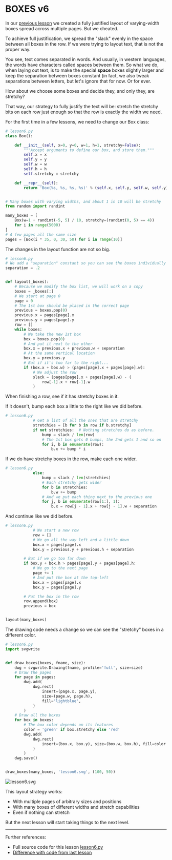 # BOXES v6

In our [previous lesson](lesson5.run.html) we created a fully justified layout of varying-width boxes spread across multiple pages. But we cheated.

To achieve full justification, we spread the "slack" evenly in the space between all boxes in the row. If we were trying to layout text, that is not the proper way.

You see, text comes separated in words. And usually, in western languages, the words have characters called spaces between them. So what we do, when laying out text, is to make the special **space** boxes slightly larger and keep the separation between boxes constant (in fact, we also tweak separations between letters, but let's ignore that for now. Or for ever.

How about we choose some boxes and decide they, and only they, are stretchy?

That way, our strategy to fully justify the text will be: stretch the stretchy bits on each row just enough so that the row is exactly the width we need.

For the first time in a few lessons, we need to change our Box class:

```python
# lesson6.py
class Box():

    def __init__(self, x=0, y=0, w=1, h=1, stretchy=False):
        """Accept arguments to define our box, and store them."""
        self.x = x
        self.y = y
        self.w = w
        self.h = h
        self.stretchy = stretchy

    def __repr__(self):
        return 'Box(%s, %s, %s, %s)' % (self.x, self.y, self.w, self.y)


# Many boxes with varying widths, and about 1 in 10 will be stretchy
from random import randint

many_boxes = [
    Box(w=1 + randint(-5, 5) / 10, stretchy=(randint(0, 5) == 4))
    for i in range(5000)
]
# A few pages all the same size
pages = [Box(i * 35, 0, 30, 50) for i in range(10)]

```

The changes in the layout function are not so big.

```python
# lesson6.py
# We add a "separation" constant so you can see the boxes individually
separation = .2


def layout(_boxes):
    # Because we modify the box list, we will work on a copy
    boxes = _boxes[:]
    # We start at page 0
    page = 0
    # The 1st box should be placed in the correct page
    previous = boxes.pop(0)
    previous.x = pages[page].x
    previous.y = pages[page].y
    row = []
    while boxes:
        # We take the new 1st box
        box = boxes.pop(0)
        # And put it next to the other
        box.x = previous.x + previous.w + separation
        # At the same vertical location
        box.y = previous.y
        # But if it's too far to the right...
        if (box.x + box.w) > (pages[page].x + pages[page].w):
            # We adjust the row
            slack = (pages[page].x + pages[page].w) - (
                row[-1].x + row[-1].w
            )

```

When finishing a row, see if it has stretchy boxes in it.

If it doesn't, bump each box a little to the right like we did before.

```python
# lesson6.py
            # Get a list of all the ones that are stretchy
            stretchies = [b for b in row if b.stretchy]
            if not stretchies:  # Nothing stretches do as before.
                bump = slack / len(row)
                # The 1st box gets 0 bumps, the 2nd gets 1 and so on
                for i, b in enumerate(row):
                    b.x += bump * i

```

If we do have stretchy boxes in the row, make each one wider.


```python
# lesson6.py
            else:
                bump = slack / len(stretchies)
                # Each stretchy gets wider
                for b in stretchies:
                    b.w += bump
                # And we put each thing next to the previous one
                for j, b in enumerate(row[1:], 1):
                    b.x = row[j - 1].x + row[j - 1].w + separation

```

And continue like we did before.

```python
# lesson6.py
            # We start a new row
            row = []
            # We go all the way left and a little down
            box.x = pages[page].x
            box.y = previous.y + previous.h + separation

        # But if we go too far down
        if box.y + box.h > pages[page].y + pages[page].h:
            # We go to the next page
            page += 1
            # And put the box at the top-left
            box.x = pages[page].x
            box.y = pages[page].y

        # Put the box in the row
        row.append(box)
        previous = box


layout(many_boxes)

```

The drawing code needs a change so we can see the "stretchy" boxes in a different color.

```python
# lesson6.py
import svgwrite


def draw_boxes(boxes, fname, size):
    dwg = svgwrite.Drawing(fname, profile='full', size=size)
    # Draw the pages
    for page in pages:
        dwg.add(
            dwg.rect(
                insert=(page.x, page.y),
                size=(page.w, page.h),
                fill='lightblue',
            )
        )
    # Draw all the boxes
    for box in boxes:
        # The box color depends on its features
        color = 'green' if box.stretchy else 'red'
        dwg.add(
            dwg.rect(
                insert=(box.x, box.y), size=(box.w, box.h), fill=color
            )
        )
    dwg.save()


draw_boxes(many_boxes, 'lesson6.svg', (100, 50))

```

![lesson6.svg](part1/lesson6.svg)

This layout strategy works:

* With multiple pages of arbitrary sizes and positions
* With many boxes of different widths and stretch capabilities
* Even if nothing can stretch

But the next lesson will start taking things to the next level.

----------

Further references:

* Full source code for this lesson [lesson6.py](lesson6.py.run.html)
* [Difference with code from last lesson](part1/code/diffs/lesson5_lesson6.html)
